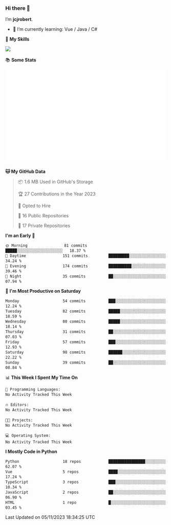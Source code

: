 ### Hi there 👋

I’m **jcjrobert**.

- 🌱 I’m currently learning: Vue / Java / C#

🌟 **My Skills**

![](https://img.shields.io/badge/-Python-3e74a2?style=flat-square&logo=Python&logoColor=fff)

📚 **Some Stats**

![](https://github.com/jcjrobert/github-stats/blob/master/generated/overview.svg)

<!--START_SECTION:waka-->
**🐱 My GitHub Data** 

> 📦 1.6 MB Used in GitHub's Storage 
 > 
> 🏆 27 Contributions in the Year 2023
 > 
> 💼 Opted to Hire
 > 
> 📜 16 Public Repositories 
 > 
> 🔑 17 Private Repositories 
 > 
**I'm an Early 🐤** 

```text
🌞 Morning                81 commits          █████░░░░░░░░░░░░░░░░░░░░   18.37 % 
🌆 Daytime                151 commits         █████████░░░░░░░░░░░░░░░░   34.24 % 
🌃 Evening                174 commits         ██████████░░░░░░░░░░░░░░░   39.46 % 
🌙 Night                  35 commits          ██░░░░░░░░░░░░░░░░░░░░░░░   07.94 % 
```
📅 **I'm Most Productive on Saturday** 

```text
Monday                   54 commits          ███░░░░░░░░░░░░░░░░░░░░░░   12.24 % 
Tuesday                  82 commits          █████░░░░░░░░░░░░░░░░░░░░   18.59 % 
Wednesday                80 commits          █████░░░░░░░░░░░░░░░░░░░░   18.14 % 
Thursday                 31 commits          ██░░░░░░░░░░░░░░░░░░░░░░░   07.03 % 
Friday                   57 commits          ███░░░░░░░░░░░░░░░░░░░░░░   12.93 % 
Saturday                 98 commits          ██████░░░░░░░░░░░░░░░░░░░   22.22 % 
Sunday                   39 commits          ██░░░░░░░░░░░░░░░░░░░░░░░   08.84 % 
```


📊 **This Week I Spent My Time On** 

```text
💬 Programming Languages: 
No Activity Tracked This Week

🔥 Editors: 
No Activity Tracked This Week

🐱‍💻 Projects: 
No Activity Tracked This Week

💻 Operating System: 
No Activity Tracked This Week
```

**I Mostly Code in Python** 

```text
Python                   18 repos            ████████████████░░░░░░░░░   62.07 % 
Vue                      5 repos             ████░░░░░░░░░░░░░░░░░░░░░   17.24 % 
TypeScript               3 repos             ███░░░░░░░░░░░░░░░░░░░░░░   10.34 % 
JavaScript               2 repos             ██░░░░░░░░░░░░░░░░░░░░░░░   06.90 % 
HTML                     1 repo              █░░░░░░░░░░░░░░░░░░░░░░░░   03.45 % 
```




 Last Updated on 05/11/2023 18:34:25 UTC
<!--END_SECTION:waka-->
